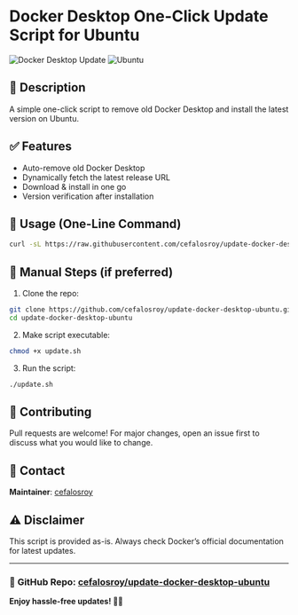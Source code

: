 # Docker Desktop One-Click Update Script for Ubuntu

![Docker Desktop Update](https://img.shields.io/badge/Docker%20Desktop-Update%20Script-blue?logo=docker)
![Ubuntu](https://img.shields.io/badge/Ubuntu-Supported-orange?logo=ubuntu)

## 📜 Description
A simple one-click script to remove old Docker Desktop and install the latest version on Ubuntu.

## ✅ Features
- Auto-remove old Docker Desktop
- Dynamically fetch the latest release URL
- Download & install in one go
- Version verification after installation

## 🚀 Usage (One-Line Command)
```bash
curl -sL https://raw.githubusercontent.com/cefalosroy/update-docker-desktop-ubuntu/main/update.sh | bash
```

## 🔎 Manual Steps (if preferred)
1. Clone the repo:
```bash
git clone https://github.com/cefalosroy/update-docker-desktop-ubuntu.git
cd update-docker-desktop-ubuntu
```
2. Make script executable:
```bash
chmod +x update.sh
```
3. Run the script:
```bash
./update.sh
```

## 🤝 Contributing
Pull requests are welcome! For major changes, open an issue first to discuss what you would like to change.

## 📧 Contact
**Maintainer**: [cefalosroy](https://github.com/cefalosroy)

## ⚠ Disclaimer
This script is provided as-is. Always check Docker’s official documentation for latest updates.

---

### 🔗 **GitHub Repo:** [cefalosroy/update-docker-desktop-ubuntu](https://github.com/cefalosroy/update-docker-desktop-ubuntu)

**Enjoy hassle-free updates! 🚀🐳**